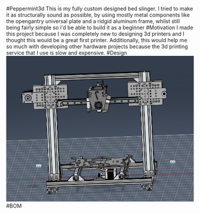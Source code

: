#Peppermint3d
This is my fully custom designed bed slinger. I tried to make it as structurally sound as possible, by using mostly metal components like the opengantry universal plate and a ridgid aluminum frame, whilst still being fairly simple so i'd be able to build it as a beginner
#Motivation
I made this project because I was completely new to designing 3d printers and I thought this would be a great first printer. Additionally, this would help me so much with developing other hardware projects because the 3d printing service that I use is slow and expensive.
#Design
![Screenshot](https://github.com/yahia-svg/Peppermint3d/blob/main/img/image.png?raw=true)
#BOM
